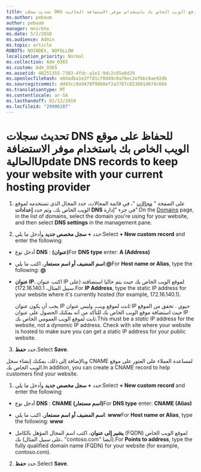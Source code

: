 ```yaml
---
title: تحديث سجلات DNS للحفاظ على موقع الويب الخاص بك باستخدام موفر الاستضافة الحالية
ms.author: pebaum
author: pebaum
manager: mnirkhe
ms.date: 5/2/2018
ms.audience: Admin
ms.topic: article
ROBOTS: NOINDEX, NOFOLLOW
localization_priority: Normal
ms.collection: Adm_O365
ms.custom: Adm_O365
ms.assetid: 48251355-7383-4fdc-a1e1-9dc2c85a8d29
ms.openlocfilehash: e0dadba1e3ffd1cf0d49c0a76ec2efbbc6ae92db
ms.sourcegitcommit: dd43cc0a9470f98b8ef2a3787c823801d674c666
ms.translationtype: MT
ms.contentlocale: ar-SA
ms.lasthandoff: 02/12/2019
ms.locfileid: "29906107"
---
```

# <a name="update-dns-records-to-keep-your-website-with-your-current-hosting-provider"></a><span data-ttu-id="04d32-102">تحديث سجلات DNS للحفاظ على موقع الويب الخاص بك باستخدام موفر الاستضافة الحالية</span><span class="sxs-lookup"><span data-stu-id="04d32-102">Update DNS records to keep your website with your current hosting provider</span></span>

1. <span data-ttu-id="04d32-103">على الصفحة " [مجالات](https://portal.office.com/adminportal/home#/Domains) "، في قائمة المجالات، حدد المجال الذي تستخدمه لموقع الويب الخاص بك، وثم حدد **إعدادات DNS** في جزء "إدارة".</span><span class="sxs-lookup"><span data-stu-id="04d32-103">On the [Domains](https://portal.office.com/adminportal/home#/Domains) page, in the list of domains, select the domain you're using for your website, and then select **DNS settings** in the management pane.</span></span> 
    
2. <span data-ttu-id="04d32-104">حدد **+ سجل مخصص جديد** وأدخل ما يلي:</span><span class="sxs-lookup"><span data-stu-id="04d32-104">Select **+ New custom record** and enter the following:</span></span> 
    
  - <span data-ttu-id="04d32-105">أدخل نوع **DNS** : **(عنوان)**</span><span class="sxs-lookup"><span data-stu-id="04d32-105">For **DNS type** enter: **A (Address)**</span></span>
    
  - <span data-ttu-id="04d32-106">**اسم المضيف أو اسم مستعار**، اكتب ما يلي:**@**</span><span class="sxs-lookup"><span data-stu-id="04d32-106">For **Host name or Alias**, type the following: **@**</span></span>
    
  - <span data-ttu-id="04d32-107">**عنوان IP**، اكتب عنوان IP لموقع الويب الخاص بك حيث يتم حاليا استضافته (على سبيل المثال، 172.16.140.1).</span><span class="sxs-lookup"><span data-stu-id="04d32-107">For **IP Address**, type the static IP address for your website where it's currently hosted (for example, 172.16.140.1).</span></span> 
    
    <span data-ttu-id="04d32-p101">يجب أن يكون عنوان IP *ثابت* لموقع ويب، وليس عنوان IP *حيوي* . تحقق من الموقع حيث استضافة موقع الويب الخاص بك للتأكد من أنه يمكنك الحصول على عنوان IP ثابت لموقع الويب العمومي الخاص بك.</span><span class="sxs-lookup"><span data-stu-id="04d32-p101">This must be a  *static*  IP address for the website, not a  *dynamic*  IP address. Check with site where your website is hosted to make sure you can get a static IP address for your public website.</span></span> 
    
3. <span data-ttu-id="04d32-110">حدد **حفظ**.</span><span class="sxs-lookup"><span data-stu-id="04d32-110">Select **Save**.</span></span> 
    
<span data-ttu-id="04d32-111">وبالإضافة إلى ذلك، يمكنك إنشاء سجل CNAME لمساعدة العملاء على العثور على موقع الويب الخاص بك.</span><span class="sxs-lookup"><span data-stu-id="04d32-111">In addition, you can create a CNAME record to help customers find your website.</span></span>
  
1. <span data-ttu-id="04d32-112">حدد **+ سجل مخصص جديد** وأدخل ما يلي:</span><span class="sxs-lookup"><span data-stu-id="04d32-112">Select **+ New custom record** and enter the following:</span></span> 
    
  - <span data-ttu-id="04d32-113">أدخل نوع **DNS** : **CNAME (اسم مستعار)**</span><span class="sxs-lookup"><span data-stu-id="04d32-113">For **DNS type** enter: **CNAME (Alias)**</span></span>
    
  - <span data-ttu-id="04d32-114">**اسم المضيف أو اسم مستعار**، اكتب ما يلي: **www**</span><span class="sxs-lookup"><span data-stu-id="04d32-114">For **Host name or Alias**, type the following: **www**</span></span>
    
  - <span data-ttu-id="04d32-115">**يشير إلى عنوان**، اكتب اسم المجال المؤهل بالكامل (FQDN) لموقع الويب الخاص بك (على سبيل المثال، "contoso.com" أيضا).</span><span class="sxs-lookup"><span data-stu-id="04d32-115">For **Points to address**, type the fully qualified domain name (FQDN) for your website (for example, contoso.com).</span></span> 
    
2. <span data-ttu-id="04d32-116">حدد **حفظ**.</span><span class="sxs-lookup"><span data-stu-id="04d32-116">Select **Save**.</span></span> 
    


